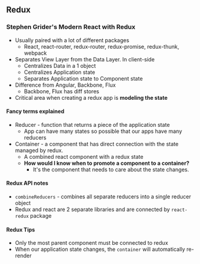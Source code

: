 ## Redux

### Stephen Grider's Modern React with Redux
* Usually paired with a lot of different packages
  * React, react-router, redux-router, redux-promise, redux-thunk, webpack
* Separates View Layer from the Data Layer. In client-side
  * Centralizes Data in a 1 object
  * Centralizes Application state
  * Separates Application state to Component state
* Difference from Angular, Backbone, Flux
  * Backbone, Flux has diff stores
* Critical area when creating a redux app is **modeling the state**

#### Fancy terms explained
* Reducer - function that returns a piece of the application state
  * App can have many states so possible that our apps have many reducers
* Container - a component that has direct connection with the state managed by redux.
  * A combined react component with a redux state
  * **How would I know when to promote a component to a container?**
    * It's the component that needs to care about the state changes.

#### Redux API notes

* `combineReducers` - combines all separate reducers into a single reducer object
* Redux and react are 2 separate libraries and are connected by `react-redux` package

#### Redux Tips
* Only the most parent component must be connected to redux
* When our application state changes, the `container` will automatically re-render